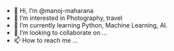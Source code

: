 - 👋 Hi, I’m @manoj-maharana
- 👀 I’m interested in Photography, travel
- 🌱 I’m currently learning Python, Machine Learning, AI.
- 💞️ I’m looking to collaborate on ...
- 📫 How to reach me ...

<!---
manoj-maharana/manoj-maharana is a ✨ special ✨ repository because its `README.md` (this file) appears on your GitHub profile.
You can click the Preview link to take a look at your changes.
--->
